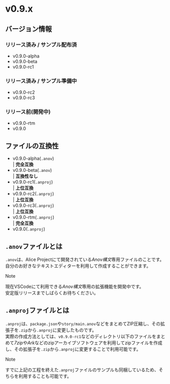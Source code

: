 # v0.9.x

## バージョン情報
### リリース済み / サンプル配布済
- v0.9.0-alpha
- v0.9.0-beta
- v0.9.0-rc1

### リリース済み / サンプル準備中
- v0.9.0-rc2
- v0.9.0-rc3

### リリース前(開発中)
- v0.9.0-rtm
- v0.9.0

## ファイルの互換性
- v0.9.0-alpha(```.anov```)<br />
| **完全互換**
- v0.9.0-beta(```.anov```)<br />
| **互換性なし**
- v0.9.0-rc1(```.anproj```)<br />
| **上位互換**
- v0.9.0-rc2(```.anproj```)<br />
| **上位互換**
- v0.9.0-rc3(```.anproj```)<br />
| **上位互換**
- v0.9.0-rtm(```.anproj```)<br />
| **完全互換**
- v0.9.0(```.anproj```)<br />

## ```.anov```ファイルとは
```.anov```は、Alice Projectにて開発されている*Anov構文*専用ファイルのことです。<br />
自分のお好きなテキストエディターを利用して作成することができます。

> [!NOTE]
> 現在VSCodeにて利用できる*Anov構文*専用の拡張機能を開発中です。<br />
> 安定版リリースまでしばらくお待ちください。

## ```.anproj```ファイルとは
```.anproj```は、```package.json```や```story/main.anov```などをまとめてZIP圧縮し、その拡張子を```.zip```から```.anproj```に変更したものです。<br />
実際の作成方法としては、```v0.9.0-rc1```などのディレクトリ以下のファイルをまとめて*7zip*や*Ark*などのzipアーカイブソフトウェアを利用してzipファイルを作成し、その拡張子を```.zip```から```.anproj```に変更することで利用可能です。<br />

> [!NOTE]
> すでに上記の工程を終えた```.anproj```ファイルのサンプルも同梱しているため、そちらを利用することも可能です。
